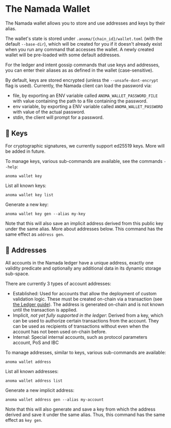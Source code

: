 # The Namada Wallet

The Namada wallet allows you to store and use addresses and keys by their alias.

The wallet's state is stored under `.anoma/{chain_id}/wallet.toml` (with the default `--base-dir`), which will be created for you if it doesn't already exist when you run any command that accesses the wallet. A newly created wallet will be pre-loaded with some default addresses.

For the ledger and intent gossip commands that use keys and addresses, you can enter their aliases as as defined in the wallet (case-sensitive).

By default, keys are stored encrypted (unless the `--unsafe-dont-encrypt` flag is used). Currently, the Namada client can load the password via:

- file, by exporting an ENV variable called `ANOMA_WALLET_PASSWORD_FILE` with value containing the path to a file containing the password.
- env variable, by exporting a ENV variable called `ANOMA_WALLET_PASSWORD` with value of the actual password.
- stdin, the client will prompt for a password.

## 🔐 Keys

For cryptographic signatures, we currently support ed25519 keys. More will be added in future.

To manage keys, various sub-commands are available, see the commands `--help`:

```shell
anoma wallet key
```

List all known keys:

```shell
anoma wallet key list
```

Generate a new key:

```shell
anoma wallet key gen --alias my-key
```

Note that this will also save an implicit address derived from this public key under the same alias. More about addresses below. This command has the same effect as `address gen`.

## 📇 Addresses

All accounts in the Namada ledger have a unique address, exactly one validity predicate and optionally any additional data in its dynamic storage sub-space.

There are currently 3 types of account addresses:

- Established: Used for accounts that allow the deployment of custom validation logic. These must be created on-chain via a transaction (see [the Ledger guide](./ledger.md#-initialize-an-account)). The address is generated on-chain and is not known until the transaction is applied.
- Implicit, *not yet fully supported in the ledger*: Derived from a key, which can be used to authorize certain transactions from the account. They can be used as recipients of transactions without even when the account has not been used on-chain before.
- Internal: Special internal accounts, such as protocol parameters account, PoS and IBC

To manage addresses, similar to keys, various sub-commands are available:

```shell
anoma wallet address
```

List all known addresses:

```shell
anoma wallet address list
```

Generate a new implicit address:

```shell
anoma wallet address gen --alias my-account
```

Note that this will also generate and save a key from which the address derived and save it under the same alias. Thus, this command has the same effect as `key gen`.
